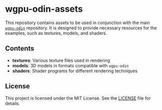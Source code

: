 # wgpu-odin-assets

This repository contains assets to be used in conjunction with the main [`wgpu-odin`](https://github.com/Capati/wgpu-odin) repository. It is designed to provide necessary resources for the examples, such as textures, models, and shaders.

## Contents

- **textures**: Various texture files used in rendering
- **models**: 3D models in formats compatible with `wgpu-odin`
- **shaders**: Shader programs for different rendering techniques

## License

This project is licensed under the MIT License. See the [LICENSE](LICENSE) file for details.
